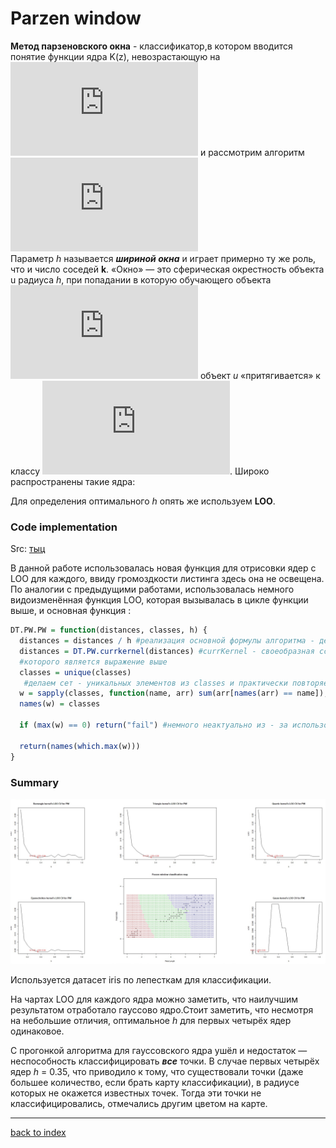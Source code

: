 # Parzen window

**Метод парзеновского окна** - классификатор,в котором вводится понятие функции ядра K(z), невозрастающую на ![](http://latex.codecogs.com/gif.latex?%5B0%2C%5Cinfty%29) и рассмотрим алгоритм
 ![](http://latex.codecogs.com/gif.latex?a%28u%3BX%5El%2Ch%2CK%29%20%3D%20%5Carg%5Cmax_%7By%5Cepsilon%20Y%7D%5Csum_%7Bi%3D1%7D%5El%20%5By_%7Bi%2Cu%7D%20%3D%20y%5DK%20%5Cleft%20%28%20%5Cfrac%7B%5Crho%28u%2Cx_%7Bi%2Cu%7D%29%20%7D%7Bh%7D%20%5Cright%20%29)   
Параметр _h_ называется _**шириной окна**_ и играет примерно ту же роль, что и число соседей **k**.
«Окно» — это сферическая окрестность объекта u радиуса _h_, при попадании в которую обучающего объекта ![](http://latex.codecogs.com/gif.latex?x_i) объект _u_ «притягивается» к классу ![](http://latex.codecogs.com/gif.latex?y_i).
Широко распространены такие ядра:

Для определения оптимального _h_ опять же используем **LOO**.

### Code implementation

Src: [тыц](../PW.R)

В данной работе использовалась новая функция для отрисовки ядер с LOO для каждого, ввиду громоздкости листинга здесь она не освещена.
По аналогии с предыдущими работами, использовалась немного видоизменённая функция LOO, которая вызывалась в цикле функции выше, и основная функция :
```R
DT.PW.PW = function(distances, classes, h) {
  distances = distances / h #реализация основной формулы алгоритма - деление расстояния на ширину ядра
  distances = DT.PW.currkernel(distances) #currKernel - своеобразная ссылка на функцию ядра, аргументом
  #которого является выражение выше
  classes = unique(classes)
   #делаем сет - уникальных элементов из classes и практически повторяем функцию из предыдущей работы
  w = sapply(classes, function(name, arr) sum(arr[names(arr) == name]), distances)
  names(w) = classes

  if (max(w) == 0) return("fail") #немного неактуально из - за использования гауссовского ядра
  
  return(names(which.max(w)))
}
```
### Summary

![](pics/PW.png)

Используется датасет iris по лепесткам для классификации.

На чартах LOO для каждого ядра можно заметить, что наилучшим результатом отработало гауссово ядро.Стоит заметить, что несмотря на небольшие отличия, оптимальное _h_ для первых четырёх ядер одинаковое. 

С прогонкой алгоритма для гауссовского ядра ушёл и недостаток — неспособность классифицировать ***все*** точки. В случае первых четырёх ядер _h_ = 0.35, что приводило к тому, что существовали точки (даже большее количество, если брать карту классификации), в радиусе которых не окажется известных точек. Тогда эти точки не классифицировались, отмечались другим цветом на карте.

----

[back to index](../README.md)



